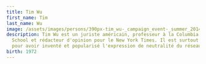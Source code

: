 ```yaml
---
title: Tim Wu
first_name: Tim
last_name: Wu
image: /assets/images/persons/390px-tim_wu-_campaign_event-_summer_2014.jpg
description: Tim Wu est un juriste américain, professeur à la Columbia Law
  School et rédacteur d'opinion pour le New York Times. Il est surtout connu
  pour avoir inventé et popularisé l'expression de neutralité du réseau1.
birth: 1972
---
```

